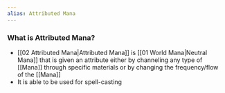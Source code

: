 ```yaml
---
alias: Attributed Mana
---
```

### What is Attributed Mana?
- [[02 Attributed Mana|Attributed Mana]] is [[01 World Mana|Neutral Mana]] that is given an attribute either by channeling any type of [[Mana]] through specific materials or by changing the frequency/flow of the [[Mana]]
- It is able to be used for spell-casting 



